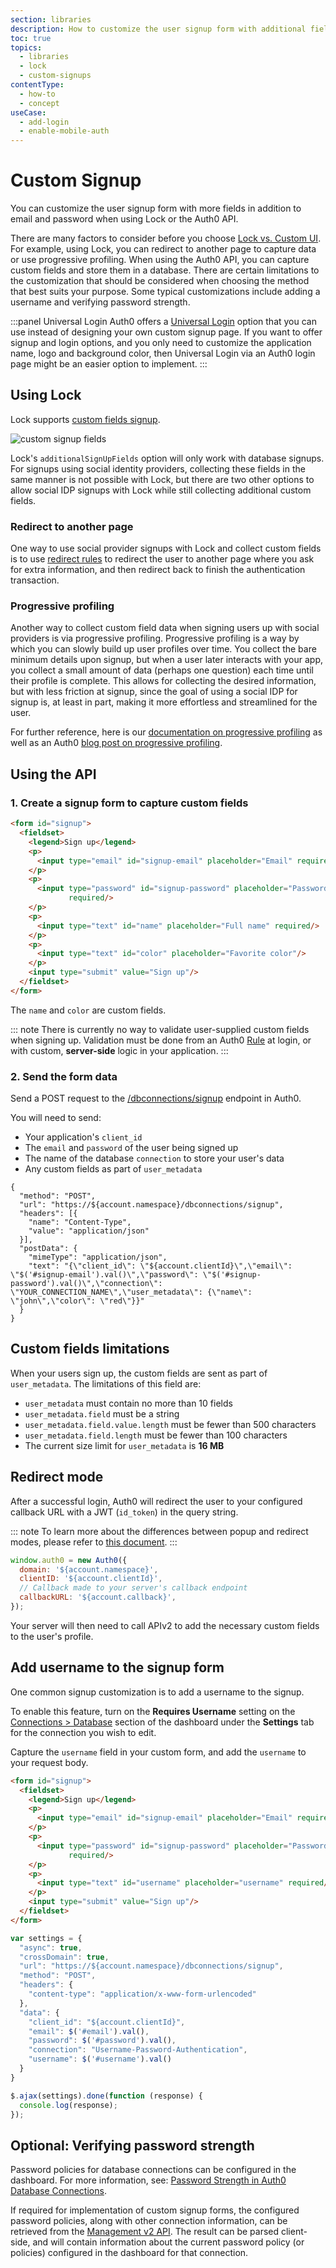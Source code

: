 ```yaml
---
section: libraries
description: How to customize the user signup form with additional fields using Lock or the Auth0 API.
toc: true
topics:
  - libraries
  - lock
  - custom-signups
contentType:
  - how-to
  - concept
useCase:
  - add-login
  - enable-mobile-auth
---
```

# Custom Signup

You can customize the user signup form with more fields in addition to email and password when using Lock or the Auth0 API. 

There are many factors to consider before you choose [Lock vs. Custom UI](/libraries/when-to-use-lock). For example, using Lock, you can redirect to another page to capture data or use progressive profiling. When using the Auth0 API, you can capture custom fields and store them in a database. There are certain limitations to the customization that should be considered when choosing the method that best suits your purpose. Some typical customizations include adding a username and verifying password strength.

:::panel Universal Login
Auth0 offers a [Universal Login](/hosted-pages/login) option that you can use instead of designing your own custom signup page. If you want to offer signup and login options, and you only need to customize the application name, logo and background color, then Universal Login via an Auth0 login page might be an easier option to implement. 
:::

## Using Lock

Lock supports [custom fields signup](/libraries/lock/customization#additionalsignupfields-array-).

![custom signup fields](/media/articles/libraries/lock/v10/signupcustom.png)

Lock's `additionalSignUpFields` option will only work with database signups. For signups using social identity providers, collecting these fields in the same manner is not possible with Lock, but there are two other options to allow social IDP signups with Lock while still collecting additional custom fields.

### Redirect to another page

One way to use social provider signups with Lock and collect custom fields is to use [redirect rules](/rules/redirect) to redirect the user to another page where you ask for extra information, and then redirect back to finish the authentication transaction.

### Progressive profiling

Another way to collect custom field data when signing users up with social providers is via progressive profiling. Progressive profiling is a way by which you can slowly build up user profiles over time. You collect the bare minimum details upon signup, but when a user later interacts with your app, you collect a small amount of data (perhaps one question) each time until their profile is complete. This allows for collecting the desired information, but with less friction at signup, since the goal of using a social IDP for signup is, at least in part, making it more effortless and streamlined for the user.

For further reference, here is our [documentation on progressive profiling](/user-profile/progressive-profiling) as well as an Auth0 [blog post on progressive profiling](https://auth0.com/blog/progressive-profiling/).

## Using the API

### 1. Create a signup form to capture custom fields

```html
<form id="signup">
  <fieldset>
    <legend>Sign up</legend>
    <p>
      <input type="email" id="signup-email" placeholder="Email" required/>
    </p>
    <p>
      <input type="password" id="signup-password" placeholder="Password"
             required/>
    </p>
    <p>
      <input type="text" id="name" placeholder="Full name" required/>
    </p>
    <p>
      <input type="text" id="color" placeholder="Favorite color"/>
    </p>
    <input type="submit" value="Sign up"/>
  </fieldset>
</form>
```

The `name` and `color` are custom fields.

::: note
There is currently no way to validate user-supplied custom fields when signing up. Validation must be done from an Auth0 [Rule](/rules) at login, or with custom, **server-side** logic in your application.
:::

### 2. Send the form data

Send a POST request to the [/dbconnections/signup](/api/authentication/reference#signup) endpoint in Auth0. 

You will need to send:
- Your application's `client_id`
- The `email` and `password` of the user being signed up
- The name of the database `connection` to store your user's data
- Any custom fields as part of `user_metadata`

```har
{
  "method": "POST",
  "url": "https://${account.namespace}/dbconnections/signup",
  "headers": [{
    "name": "Content-Type",
    "value": "application/json"
  }],
  "postData": {
    "mimeType": "application/json",
    "text": "{\"client_id\": \"${account.clientId}\",\"email\": \"$('#signup-email').val()\",\"password\": \"$('#signup-password').val()\",\"connection\": \"YOUR_CONNECTION_NAME\",\"user_metadata\": {\"name\": \"john\",\"color\": \"red\"}}"
  }
}
```

## Custom fields limitations

When your users sign up, the custom fields are sent as part of `user_metadata`. The limitations of this field are:

* `user_metadata` must contain no more than 10 fields
* `user_metadata.field` must be a string
* `user_metadata.field.value.length` must be fewer than 500 characters
* `user_metadata.field.length` must be fewer than 100 characters
* The current size limit for `user_metadata` is **16 MB**

## Redirect mode

After a successful login, Auth0 will redirect the user to your configured callback URL with a JWT (`id_token`) in the query string.

::: note
To learn more about the differences between popup and redirect modes, please refer to [this document](/libraries/lock/v10/popup-mode).
:::

```js
window.auth0 = new Auth0({
  domain: '${account.namespace}',
  clientID: '${account.clientId}',
  // Callback made to your server's callback endpoint
  callbackURL: '${account.callback}',
});
```

Your server will then need to call APIv2 to add the necessary custom fields to the user's profile.

## Add username to the signup form

One common signup customization is to add a username to the signup.

To enable this feature, turn on the **Requires Username** setting on the [Connections > Database](${manage_url}/#/connections/database/) section of the dashboard under the **Settings** tab for the connection you wish to edit.

Capture the `username` field in your custom form, and add the `username` to your request body.

```html
<form id="signup">
  <fieldset>
    <legend>Sign up</legend>
    <p>
      <input type="email" id="signup-email" placeholder="Email" required/>
    </p>
    <p>
      <input type="password" id="signup-password" placeholder="Password"
             required/>
    </p>
    <p>
      <input type="text" id="username" placeholder="username" required/>
    </p>
    <input type="submit" value="Sign up"/>
  </fieldset>
</form>
```

```js
var settings = {
  "async": true,
  "crossDomain": true,
  "url": "https://${account.namespace}/dbconnections/signup",
  "method": "POST",
  "headers": {
    "content-type": "application/x-www-form-urlencoded"
  },
  "data": {
    "client_id": "${account.clientId}",
    "email": $('#email').val(),
    "password": $('#password').val(),
    "connection": "Username-Password-Authentication",
    "username": $('#username').val()
  }
}

$.ajax(settings).done(function (response) {
  console.log(response);
});
```


## Optional: Verifying password strength

Password policies for database connections can be configured in the dashboard. For more information, see: [Password Strength in Auth0 Database Connections](/connections/database/password-strength).

If required for implementation of custom signup forms, the configured password policies, along with other connection information, can be retrieved from the [Management v2 API](/api/management/v2#!/Connections/get_connections_by_id). The result can be parsed client-side, and will contain information about the current password policy (or policies) configured in the dashboard for that connection.
